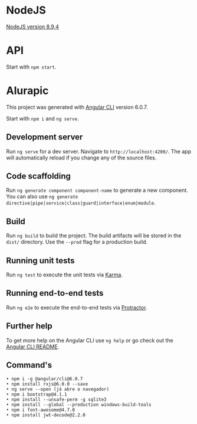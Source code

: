 # NodeJS
[NodeJS version 8.9,4](https://chocolatey.org/packages/nodejs-lts/8.9.4)

# API
Start with `npm start`.

# Alurapic

This project was generated with [Angular CLI](https://github.com/angular/angular-cli) version 6.0.7.

Start with `npm i` and `ng serve`.

## Development server

Run `ng serve` for a dev server. Navigate to `http://localhost:4200/`. The app will automatically reload if you change any of the source files.

## Code scaffolding

Run `ng generate component component-name` to generate a new component. You can also use `ng generate directive|pipe|service|class|guard|interface|enum|module`.

## Build

Run `ng build` to build the project. The build artifacts will be stored in the `dist/` directory. Use the `--prod` flag for a production build.

## Running unit tests

Run `ng test` to execute the unit tests via [Karma](https://karma-runner.github.io).

## Running end-to-end tests

Run `ng e2e` to execute the end-to-end tests via [Protractor](http://www.protractortest.org/).

## Further help

To get more help on the Angular CLI use `ng help` or go check out the [Angular CLI README](https://github.com/angular/angular-cli/blob/master/README.md).

## Command's
	• npm i -g @angular/cli@6.0.7
	• npm install rxjs@6.0.0 --save
	• ng serve --open (já abre o navegador)
	• npm i bootstrap@4.1.1
	• npm install --unsafe-perm -g sqlite3
    • npm install --global --production windows-build-tools
	• npm i font-awesome@4.7.0
	• npm install jwt-decode@2.2.0